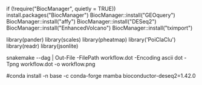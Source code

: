 if (!require("BiocManager", quietly = TRUE))
    install.packages("BiocManager")
BiocManager::install("GEOquery")
BiocManager::install("affy")
BiocManager::install("DESeq2")
BiocManager::install("EnhancedVolcano")
BiocManager::install("tximport")

library(pander)
library(scales)
library(pheatmap)
library('PoiClaClu')
library(readr)
library(jsonlite)


snakemake --dag | Out-File -FilePath workflow.dot -Encoding ascii
dot -Tpng workflow.dot -o workflow.png

#conda install -n base -c conda-forge mamba
bioconductor-deseq2=1.42.0